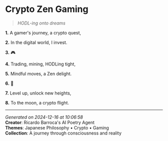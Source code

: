 # Crypto Zen Gaming

> *HODL-ing onto dreams*

**1.** A gamer's journey, a crypto quest,


**2.** In the digital world, I invest.


**3.** 🎮


**4.** Trading, mining, HODLing tight,


**5.** Mindful moves, a Zen delight.


**6.** 🍵


**7.** Level up, unlock new heights,


**8.** To the moon, a crypto flight.



---

*Generated on 2024-12-16 at 10:06:58*  
**Creator**: Ricardo Barroca's AI Poetry Agent  
**Themes**: Japanese Philosophy • Crypto • Gaming  
**Collection**: A journey through consciousness and reality